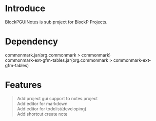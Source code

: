 # Introduce
BlockPGUINotes is sub project for BlockP Projects. 

# Dependency
commonmark.jar(org.commonmark > commonmark)  
commonmark-ext-gfm-tables.jar(org.commonmark > commonmark-ext-gfm-tables)  

# Features  
>Add project gui support to notes project  
>Add editor for markdown  
>Add editor for todolist(developing)  
>Add shortcut create note    